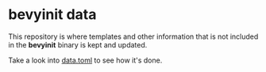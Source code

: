 # bevyinit data
This repository is where templates and other information that is not included in the **bevyinit** binary is kept and updated.

Take a look into [data.toml](data.toml) to see how it's done.